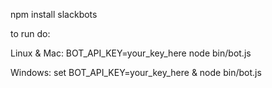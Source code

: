 npm install slackbots

to run do:

Linux & Mac:
	BOT_API_KEY=your_key_here node bin/bot.js

Windows: 
	set BOT_API_KEY=your_key_here & node bin/bot.js
